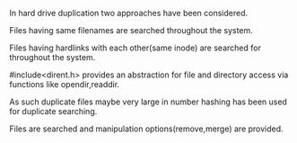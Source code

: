 In hard drive duplication two approaches have been considered.

Files having same filenames are searched throughout the system.

Files having hardlinks with each other(same inode) are searched for throughout the system.

#include<dirent.h> provides an abstraction for file and directory access via functions like opendir,readdir.

As such duplicate files maybe very large in number hashing has been used for duplicate searching.

Files are searched and manipulation options(remove,merge) are provided.
